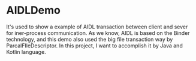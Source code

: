 # AIDLDemo
It's used to show a example of AIDL transaction between client and sever for iner-process communication. As we know, AIDL is based on the Binder technology, and this demo also used the big file transaction way by ParcalFIleDescriptor. In this project, I want to accomplish it by Java and Kotlin language.
